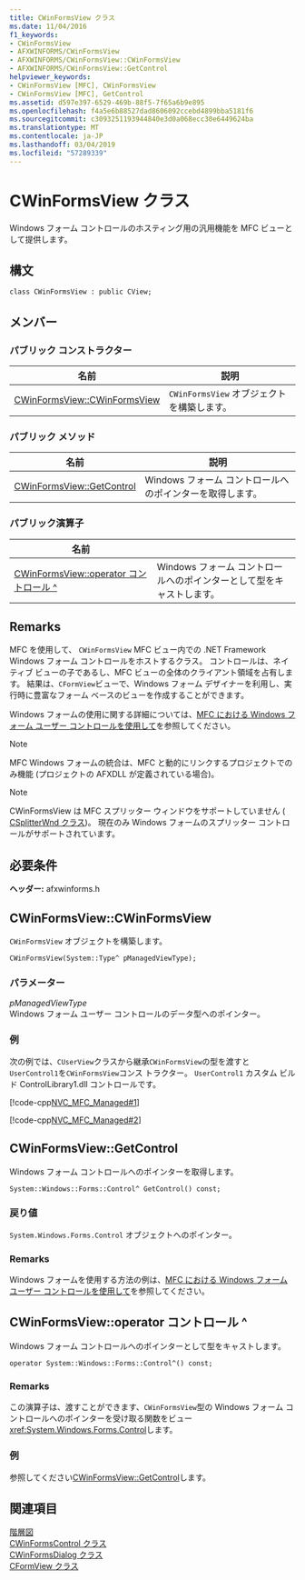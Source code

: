 ```yaml
---
title: CWinFormsView クラス
ms.date: 11/04/2016
f1_keywords:
- CWinFormsView
- AFXWINFORMS/CWinFormsView
- AFXWINFORMS/CWinFormsView::CWinFormsView
- AFXWINFORMS/CWinFormsView::GetControl
helpviewer_keywords:
- CWinFormsView [MFC], CWinFormsView
- CWinFormsView [MFC], GetControl
ms.assetid: d597e397-6529-469b-88f5-7f65a6b9e895
ms.openlocfilehash: f4a5e6b88527dad8606092ccebd4899bba5181f6
ms.sourcegitcommit: c3093251193944840e3d0a068ecc30e6449624ba
ms.translationtype: MT
ms.contentlocale: ja-JP
ms.lasthandoff: 03/04/2019
ms.locfileid: "57289339"
---
```

# <a name="cwinformsview-class"></a>CWinFormsView クラス

Windows フォーム コントロールのホスティング用の汎用機能を MFC ビューとして提供します。

## <a name="syntax"></a>構文

```
class CWinFormsView : public CView;
```

## <a name="members"></a>メンバー

### <a name="public-constructors"></a>パブリック コンストラクター

|名前|説明|
|----------|-----------------|
|[CWinFormsView::CWinFormsView](#cwinformsview)|`CWinFormsView` オブジェクトを構築します。|

### <a name="public-methods"></a>パブリック メソッド

|名前|説明|
|----------|-----------------|
|[CWinFormsView::GetControl](#getcontrol)|Windows フォーム コントロールへのポインターを取得します。|

### <a name="public-operators"></a>パブリック演算子

|名前||
|----------|-|
|[CWinFormsView::operator コントロール ^](#operator_control)|Windows フォーム コントロールへのポインターとして型をキャストします。|

## <a name="remarks"></a>Remarks

MFC を使用して、 `CWinFormsView` MFC ビュー内での .NET Framework Windows フォーム コントロールをホストするクラス。 コントロールは、ネイティブ ビューの子であるし、MFC ビューの全体のクライアント領域を占有します。 結果は、`CFormView`ビューで、Windows フォーム デザイナーを利用し、実行時に豊富なフォーム ベースのビューを作成することができます。

Windows フォームの使用に関する詳細については、[MFC における Windows フォーム ユーザー コントロールを使用して](../../dotnet/using-a-windows-form-user-control-in-mfc.md)を参照してください。

> [!NOTE]
>  MFC Windows フォームの統合は、MFC と動的にリンクするプロジェクトでのみ機能 (プロジェクトの AFXDLL が定義されている場合)。

> [!NOTE]
>  CWinFormsView は MFC スプリッター ウィンドウをサポートしていません ( [CSplitterWnd クラス](../../mfc/reference/csplitterwnd-class.md))。 現在のみ Windows フォームのスプリッター コントロールがサポートされています。

## <a name="requirements"></a>必要条件

**ヘッダー:** afxwinforms.h

##  <a name="cwinformsview"></a>  CWinFormsView::CWinFormsView

`CWinFormsView` オブジェクトを構築します。

```
CWinFormsView(System::Type^ pManagedViewType);
```

### <a name="parameters"></a>パラメーター

*pManagedViewType*<br/>
Windows フォーム ユーザー コントロールのデータ型へのポインター。

### <a name="example"></a>例

次の例では、`CUserView`クラスから継承`CWinFormsView`の型を渡すと`UserControl1`を`CWinFormsView`コンス トラクター。 `UserControl1` カスタム ビルド ControlLibrary1.dll コントロールです。

[!code-cpp[NVC_MFC_Managed#1](../../mfc/reference/codesnippet/cpp/cwinformsview-class_1.h)]

[!code-cpp[NVC_MFC_Managed#2](../../mfc/reference/codesnippet/cpp/cwinformsview-class_2.cpp)]

##  <a name="getcontrol"></a>  CWinFormsView::GetControl

Windows フォーム コントロールへのポインターを取得します。

```
System::Windows::Forms::Control^ GetControl() const;
```

### <a name="return-value"></a>戻り値

`System.Windows.Forms.Control` オブジェクトへのポインター。

### <a name="remarks"></a>Remarks

Windows フォームを使用する方法の例は、[MFC における Windows フォーム ユーザー コントロールを使用して](../../dotnet/using-a-windows-form-user-control-in-mfc.md)を参照してください。

##  <a name="operator_control"></a>  CWinFormsView::operator コントロール ^

Windows フォーム コントロールへのポインターとして型をキャストします。

```
operator System::Windows::Forms::Control^() const;
```

### <a name="remarks"></a>Remarks

この演算子は、渡すことができます、`CWinFormsView`型の Windows フォーム コントロールへのポインターを受け取る関数をビュー<xref:System.Windows.Forms.Control>します。

### <a name="example"></a>例

  参照してください[CWinFormsView::GetControl](#getcontrol)します。

## <a name="see-also"></a>関連項目

[階層図](../../mfc/hierarchy-chart.md)<br/>
[CWinFormsControl クラス](../../mfc/reference/cwinformscontrol-class.md)<br/>
[CWinFormsDialog クラス](../../mfc/reference/cwinformsdialog-class.md)<br/>
[CFormView クラス](../../mfc/reference/cformview-class.md)
